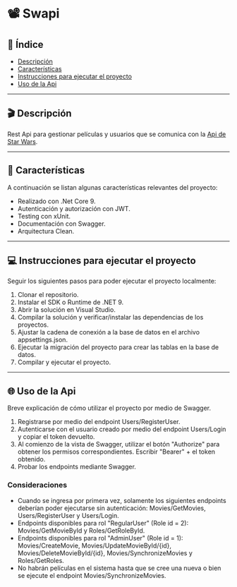 # 📽️ Swapi

## 📑 Índice
- [Descripción](#-descripción)
- [Características](#-características)
- [Instrucciones para ejecutar el proyecto](#-instrucciones-para-ejecutar-el-proyecto)
- [Uso de la Api](#-uso-de-la-api)

---

## 🎬 Descripción
Rest Api para gestionar películas y usuarios que se comunica con la [Api de Star Wars](https://www.swapi.tech/).

---

## 🌟 Características
A continuación se listan algunas características relevantes del proyecto:

- Realizado con .Net Core 9. 
- Autenticación y autorización con JWT.
- Testing con xUnit.  
- Documentación con Swagger.
- Arquitectura Clean.  

---

## 💻 Instrucciones para ejecutar el proyecto
Seguir los siguientes pasos para poder ejecutar el proyecto localmente:

1. Clonar el repositorio.
2. Instalar el SDK o Runtime de .NET 9.  
3. Abrir la solución en Visual Studio.
4. Compilar la solución y verificar/instalar las dependencias de los proyectos.
5. Ajustar la cadena de conexión a la base de datos en el archivo appsettings.json.
6. Ejecutar la migración del proyecto para crear las tablas en la base de datos.
7. Compilar y ejecutar el proyecto.

---

## 🌐 Uso de la Api
Breve explicación de cómo utilizar el proyecto por medio de Swagger.

1. Registrarse por medio del endpoint Users/RegisterUser.
2. Autenticarse con el usuario creado por medio del endpoint Users/Login y copiar el token devuelto.
4. Al comienzo de la vista de Swagger, utilizar el botón "Authorize" para obtener los permisos correspondientes. Escribir "Bearer" + el token obtenido.  
5. Probar los endpoints mediante Swagger. 

### Consideraciones 
- Cuando se ingresa por primera vez, solamente los siguientes endpoints deberían poder ejecutarse sin autenticación: Movies/GetMovies, Users/RegisterUser y Users/Login.
- Endpoints disponibles para rol "RegularUser" (Role id = 2): Movies/GetMovieById y Roles/GetRoleById.
- Endpoints disponibles para rol "AdminUser" (Role id = 1): Movies/CreateMovie, Movies/UpdateMovieById/{id}, Movies/DeleteMovieById/{id}, Movies/SynchronizeMovies y Roles/GetRoles. 
- No habrán películas en el sistema hasta que se cree una nueva o bien se ejecute el endpoint Movies/SynchronizeMovies.
